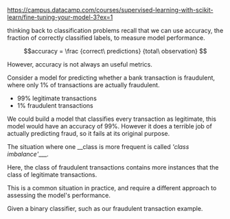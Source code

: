 https://campus.datacamp.com/courses/supervised-learning-with-scikit-learn/fine-tuning-your-model-3?ex=1

thinking back to classification problems recall that we can use accuracy, the fraction of correctly classified labels, to measure model performance. 

$$accuracy = \frac {correct\ predictions} {total\ observation} $$

However, accuracy is not always an useful metrics. 

Consider a model for predicting whether a bank transaction is fraudulent, where only 1% of transactions are actually fraudulent.
- 99% legitimate transactions
- 1% fraudulent transactions

We could build a model that classifies every transaction as legitimate, this model would have an accuracy of 99%. However it does a terrible job of actually predicting fraud, so it fails at its original purpose.

The situation where one __class is more frequent is called _'class imbalance'____.

Here, the class of fraudulent transactions contains more instances that the class of legitimate transactions.

This is a common situation in practice, and require a different approach to assessing the model's performance.


Given a binary classifier, such as our fraudulent transaction example. 




